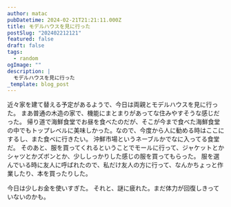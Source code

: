 ```yaml
---
author: matac
pubDatetime: 2024-02-21T21:21:11.000Z
title: モデルハウスを見に行った
postSlug: "202402212121"
featured: false
draft: false
tags:
  - random
ogImage: ""
description: |
  モデルハウスを見に行った
_template: blog_post
---
```


近々家を建て替える予定があるようで、今日は両親とモデルハウスを見に行った。
まあ普通の木造の家で、機能にまとまりがあってな住みやすそうな感じだった。
帰り道で海鮮食堂でお昼を食べたのだが、そこが今まで食べた海鮮食堂の中でもトップレベルに美味しかった。なので、今度から人に勧める時はここにするし、また食べに行きたい。
沖鮮市場というネーブルかでなに入ってる食堂だ。
そのあと、服を買ってくれるということでモールに行って、ジャケットとかシャツとかズボンとか、少ししっかりした感じの服を買ってもらった。
服を選んでいる時に友人に呼ばれたので、私だけ友人の方に行って、なんかちょっと作業したり、本を買ったりした。

今日は少しお金を使いすぎた。
それと、謎に疲れた。まだ体力が回復しきっていないのかも。
